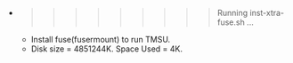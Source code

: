 * >>>>>>>>> Running inst-xtra-fuse.sh ...
  * Install fuse(fusermount) to run TMSU.
  * Disk size = 4851244K. Space Used = 4K.
